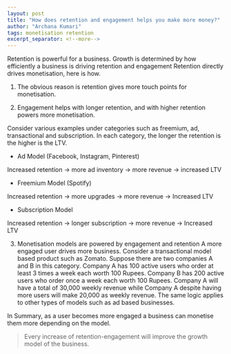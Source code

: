 ```yaml
---
layout: post
title: "How does retention and engagement helps you make more money?"
author: "Archana Kumari"
tags: monetisation retention
excerpt_separator: <!--more-->
---
```


Retention is powerful for a business. Growth is determined by how efficiently a business is driving retention and engagement Retention directly drives monetisation, here is how. <!--more-->

1. The obvious reason is retention gives more touch points for monetisation.

2. Engagement helps with longer retention, and with higher retention powers more monetisation. 

Consider various examples under categories such as freemium, ad, transactional and subscription. In each category, the longer the retention is the higher is the LTV.

* Ad Model (Facebook, Instagram, Pinterest)

Increased retention → more ad inventory → more revenue → increased LTV

* Freemium Model (Spotify)

Increased retention → more upgrades → more revenue → Increased LTV

* Subscription Model

Increased retention → longer subscription → more revenue → Increased LTV

3. Monetisation models are powered by engagement and retention
A more engaged user drives more business. Consider a transactional model based product such as Zomato. Suppose there are two companies A and B in this category. Company A has 100 active users who order at least 3 times a week each worth 100 Rupees. Company B has 200 active users who order once a week each worth 100 Rupees. Company A will have a total of 30,000 weekly revenue while Company A despite having more users will make 20,000 as weekly revenue. The same logic applies to other types of models such as ad based businesses.

In Summary, as a user becomes more engaged a business can monetise them more depending on the model.

> Every increase of retention-engagement will improve the growth model of the business.

